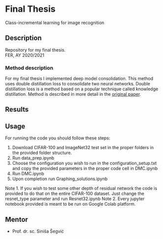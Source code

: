 # Final Thesis
Class-incremental learning for image recognition

## Description
Repository for my final thesis. <br/>
FER, AY 2020/2021

### Method description
For my final thesis I implemented deep model consolidation. This method uses double distillation loss to consolidate two neural networks. Double distillation loss is a method based on a popular technique called knowledge distillation. Method is described in more detail in the [original paper](https://arxiv.org/abs/1903.07864).

## Results

## Usage
For running the code you should follow these steps:
1. Download CIFAR-100 and ImageNet32 test set in the proper folders in the provided folder structure.
2. Run data_prep.ipynb
3. Choose the configuration you wish to run in the configuration_setup.txt and copy the provided parameters in the proper code cell in DMC.ipynb
4. Run DMC.ipynb
5. Upon completion run Graphing_solutions.ipynb

Note 1. If you wish to test some other depth of residual network the code is provided to do that on the entire CIFAR-100 dataset. Just change the resnet_type parameter and run Resnet32.ipynb
Note 2. Every jupyter notebook provided is meant to be run on Google Colab platform.


## Mentor
* Prof. dr. sc. Siniša Šegvić

